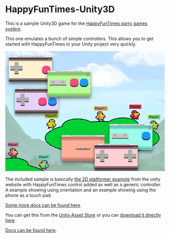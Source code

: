 HappyFunTimes-Unity3D
=====================

This is a sample Unity3D game for the [HappyFunTimes party games system](http://greggman.github.io/HappyFunTimes).

This one emulates a bunch of simple controllers. This allows you to get started with HappyFunTimes in
your Unity project very quickly.

<img src="Assets/WebPlayerTemplates/HappyFunTimes/screenshot.png" />

The included sample is basically [the 2D platformer example](https://unity3d.com/learn/tutorials/modules/beginner/2d) from the
unity website with HappyFunTimes control added as well as a generic controller. A example showing using orientation and
an example showing using the phone as a touch pad.

[Some more docs can be found here](http://docs.happyfuntimes.net/docs/unity/gamepad.html).

You can get this from the [Unity Asset Store](http://u3d.as/content/greggman/happy-fun-times)
or you can [download it directly here](http://docs.happyfuntimes.net/docs/unity/samples.html?owner=greggman&repo=hft-unity-gamepad)

[Docs can be found here](http://docs.happyfuntimes.net/docs/unity/).


